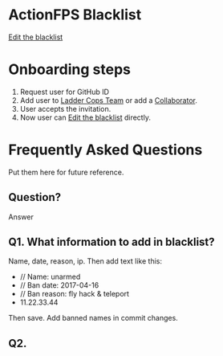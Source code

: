 # ActionFPS Blacklist

[Edit the blacklist](https://github.com/ActionFPS/blacklist/edit/master/serverblacklist.cfg)

# Onboarding steps

1. Request user for GitHub ID
2. Add user to [Ladder Cops Team](https://github.com/orgs/ActionFPS/teams/ladder-cops/) or add a [Collaborator](https://github.com/ActionFPS/blacklist/settings/collaboration).
3. User accepts the invitation.
4. Now user can [Edit the blacklist](https://github.com/ActionFPS/blacklist/edit/master/serverblacklist.cfg) directly.

# Frequently Asked Questions

Put them here for future reference.

## Question?

Answer

## Q1. What information to add in blacklist?
Name, date, reason, ip. Then add text like this:
-  // Name: unarmed
-  // Ban date: 2017-04-16
-  // Ban reason: fly hack & teleport
-  11.22.33.44
  
  Then save. Add banned names in commit changes.
  
## Q2. 

